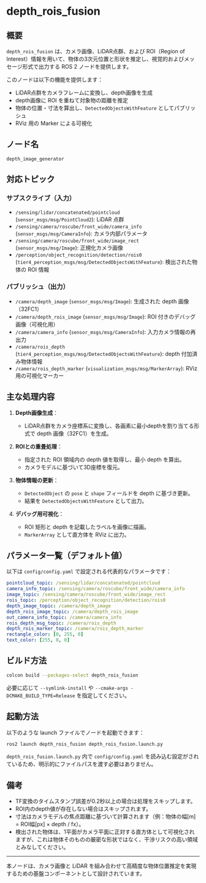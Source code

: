 # depth\_rois\_fusion

## 概要

`depth_rois_fusion` は、カメラ画像、LiDAR点群、および ROI（Region of Interest）情報を用いて、物体の3次元位置と形状を推定し、視覚的およびメッセージ形式で出力する ROS 2 ノードを提供します。

このノードは以下の機能を提供します：

* LiDAR点群をカメラフレームに変換し、depth画像を生成
* depth画像に ROI を重ねて対象物の距離を推定
* 物体の位置・寸法を算出し、`DetectedObjectsWithFeature` としてパブリッシュ
* RViz 用の Marker による可視化

## ノード名

```
depth_image_generator
```

## 対応トピック

### サブスクライブ（入力）

* `/sensing/lidar/concatenated/pointcloud` (`sensor_msgs/msg/PointCloud2`): LiDAR 点群
* `/sensing/camera/roscube/front_wide/camera_info` (`sensor_msgs/msg/CameraInfo`): カメラ内部パラメータ
* `/sensing/camera/roscube/front_wide/image_rect` (`sensor_msgs/msg/Image`): 正規化カメラ画像
* `/perception/object_recognition/detection/rois0` (`tier4_perception_msgs/msg/DetectedObjectsWithFeature`): 検出された物体の ROI 情報

### パブリッシュ（出力）

* `/camera/depth_image` (`sensor_msgs/msg/Image`): 生成された depth 画像（32FC1）
* `/camera/depth_rois_image` (`sensor_msgs/msg/Image`): ROI 付きのデバッグ画像（可視化用）
* `/camera/camera_info` (`sensor_msgs/msg/CameraInfo`): 入力カメラ情報の再出力
* `/camera/rois_depth` (`tier4_perception_msgs/msg/DetectedObjectsWithFeature`): depth 付加済み物体情報
* `/camera/rois_depth_marker` (`visualization_msgs/msg/MarkerArray`): RViz 用の可視化マーカー

## 主な処理内容

1. **Depth画像生成**：

   * LiDAR点群をカメラ座標系に変換し、各画素に最小depthを割り当てる形式で depth 画像（32FC1）を生成。

2. **ROIとの重畳処理**：

   * 指定された ROI 領域内の depth 値を取得し、最小 depth を算出。
   * カメラモデルに基づいて3D座標を復元。

3. **物体情報の更新**：

   * `DetectedObject` の `pose` と `shape` フィールドを depth に基づき更新。
   * 結果を `DetectedObjectsWithFeature` として出力。

4. **デバッグ用可視化**：

   * ROI 矩形と depth を記載したラベルを画像に描画。
   * `MarkerArray` として直方体を RViz に出力。

## パラメータ一覧（デフォルト値）

以下は `config/config.yaml` で設定される代表的なパラメータです：

```yaml
pointcloud_topic: /sensing/lidar/concatenated/pointcloud
camera_info_topic: /sensing/camera/roscube/front_wide/camera_info
image_topic: /sensing/camera/roscube/front_wide/image_rect
rois_topic: /perception/object_recognition/detection/rois0
depth_image_topic: /camera/depth_image
depth_rois_image_topic: /camera/depth_rois_image
out_camera_info_topic: /camera/camera_info
rois_depth_msg_topic: /camera/rois_depth
depth_rois_marker_topic: /camera/rois_depth_marker
rectangle_color: [0, 255, 0]
text_color: [255, 0, 0]
```

## ビルド方法

```bash
colcon build --packages-select depth_rois_fusion
```

必要に応じて `--symlink-install` や `--cmake-args -DCMAKE_BUILD_TYPE=Release` を指定してください。

## 起動方法

以下のような launch ファイルでノードを起動できます：

```bash
ros2 launch depth_rois_fusion depth_rois_fusion.launch.py
```

`depth_rois_fusion.launch.py` 内で `config/config.yaml` を読み込む設定がされているため、明示的にファイルパスを渡す必要はありません。

## 備考

* TF変換のタイムスタンプ誤差が0.2秒以上の場合は処理をスキップします。
* ROI内のdepth値が存在しない場合はスキップされます。
* 寸法はカメラモデルの焦点距離に基づいて計算されます（例：物体の幅\[m] = ROI幅\[px] × depth / fx）。
* 検出された物体は、1平面がカメラ平面に正対する直方体として可視化されますが、これは物体そのものの厳密な形状ではなく、干渉リスクの高い領域とみなしてください。

---

本ノードは、カメラ画像と LiDAR を組み合わせて高精度な物体位置推定を実現するための基盤コンポーネントとして設計されています。
